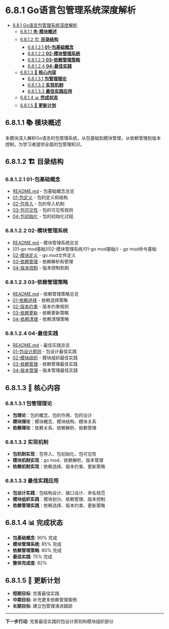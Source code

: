 # 6.8.1 Go语言包管理系统深度解析

<!-- TOC START -->
- [6.8.1 Go语言包管理系统深度解析](#681-go语言包管理系统深度解析)
  - [6.8.1.1 📚 **模块概述**](#6811--模块概述)
  - [6.8.1.2 🏗️ **目录结构**](#6812-️-目录结构)
    - [6.8.1.2.1 **01-包基础概念**](#68121-01-包基础概念)
    - [6.8.1.2.2 **02-模块管理系统**](#68122-02-模块管理系统)
    - [6.8.1.2.3 **03-依赖管理策略**](#68123-03-依赖管理策略)
    - [6.8.1.2.4 **04-最佳实践**](#68124-04-最佳实践)
  - [6.8.1.3 🎯 **核心内容**](#6813--核心内容)
    - [6.8.1.3.1 **包管理理论**](#68131-包管理理论)
    - [6.8.1.3.2 **实现机制**](#68132-实现机制)
    - [6.8.1.3.3 **最佳实践应用**](#68133-最佳实践应用)
  - [6.8.1.4 📊 **完成状态**](#6814--完成状态)
  - [6.8.1.5 🔄 **更新计划**](#6815--更新计划)
<!-- TOC END -->

## 6.8.1.1 📚 **模块概述**

本模块深入解析Go语言的包管理系统，从包基础到模块管理，从依赖管理到版本控制，为学习者提供全面的包管理知识。

## 6.8.1.2 🏗️ **目录结构**

### 6.8.1.2.1 **01-包基础概念**

- [README.md](01-包基础概念/README.md) - 包基础概念总览
- [01-包定义](01-包基础概念/01-包定义/) - 包的定义和结构
- [02-包导入](01-包基础概念/02-包导入/) - 包的导入机制
- [03-包可见性](01-包基础概念/03-包可见性/) - 包的可见性规则
- [04-包初始化](01-包基础概念/04-包初始化/) - 包的初始化过程

### 6.8.1.2.2 **02-模块管理系统**

- [README.md](02-模块管理系统/README.md) - 模块管理系统总览
- [01-go mod基础](02-模块管理系统/01-go mod基础/) - go mod命令基础
- [02-模块定义](02-模块管理系统/02-模块定义/) - go.mod文件定义
- [03-依赖管理](02-模块管理系统/03-依赖管理/) - 依赖解析和管理
- [04-版本控制](02-模块管理系统/04-版本控制/) - 版本控制机制

### 6.8.1.2.3 **03-依赖管理策略**

- [README.md](03-依赖管理策略/README.md) - 依赖管理策略总览
- [01-依赖选择](03-依赖管理策略/01-依赖选择/) - 依赖选择策略
- [02-版本约束](03-依赖管理策略/02-版本约束/) - 版本约束规则
- [03-依赖更新](03-依赖管理策略/03-依赖更新/) - 依赖更新策略
- [04-依赖清理](03-依赖管理策略/04-依赖清理/) - 依赖清理策略

### 6.8.1.2.4 **04-最佳实践**

- [README.md](04-最佳实践/README.md) - 最佳实践总览
- [01-包设计原则](04-最佳实践/01-包设计原则/) - 包设计最佳实践
- [02-模块组织](04-最佳实践/02-模块组织/) - 模块组织最佳实践
- [03-依赖管理](04-最佳实践/03-依赖管理/) - 依赖管理最佳实践
- [04-版本管理](04-最佳实践/04-版本管理/) - 版本管理最佳实践

## 6.8.1.3 🎯 **核心内容**

### 6.8.1.3.1 **包管理理论**

- **包理论**：包的概念、包的作用、包的设计
- **模块理论**：模块概念、模块结构、模块关系
- **依赖理论**：依赖关系、依赖解析、依赖管理

### 6.8.1.3.2 **实现机制**

- **包机制实现**：包导入、包初始化、包可见性
- **模块机制实现**：go mod、依赖解析、版本管理
- **依赖机制实现**：依赖选择、版本约束、更新策略

### 6.8.1.3.3 **最佳实践应用**

- **包设计实践**：包结构设计、接口设计、命名规范
- **模块组织实践**：模块划分、依赖管理、版本控制
- **依赖管理实践**：依赖选择、版本约束、更新策略

## 6.8.1.4 📊 **完成状态**

- **包基础概念**: 90% 完成
- **模块管理系统**: 85% 完成
- **依赖管理策略**: 80% 完成
- **最佳实践**: 75% 完成
- **整体完成度**: 82%

## 6.8.1.5 🔄 **更新计划**

- **短期目标**: 完善最佳实践
- **中期目标**: 补充更多依赖管理案例
- **长期目标**: 建立包管理演进跟踪

---

**下一步行动**: 完善最佳实践的包设计原则和模块组织部分
